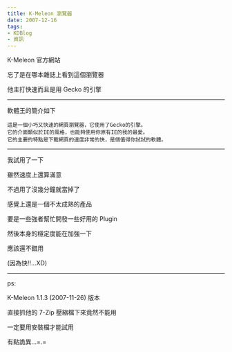 ```yaml
---
title: K-Meleon 瀏覽器
date: 2007-12-16
tags:
- KDBlog
- 資訊
---
```

K-Meleon 官方網站



忘了是在哪本雜誌上看到這個瀏覽器

他主打快速而且是用 Gecko 的引擎

---

軟體王的簡介如下

```
這是一個小巧又快速的網頁瀏覽器，它使用了Gecko的引擎。
它的介面類似於IE的風格，也能夠使用你原有IE的我的最愛。
它的主要的特點是下載網頁的速度非常的快，是個值得你試試的軟體。
```

---

我試用了一下

雖然速度上還算滿意

不過用了沒幾分鐘就當掉了

感覺上還是一個不太成熟的產品

要是一些強者幫忙開發一些好用的 Plugin

然後本身的穩定度能在加強一下

應該還不錯用

(因為快!!...XD)

---

ps:

K-Meleon 1.1.3 (2007-11-26) 版本

直接抓他的 7-Zip 壓縮檔下來竟然不能用

一定要用安裝檔才能試用

有點詭異...=.=

